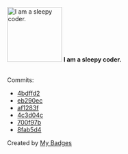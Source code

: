 <img src="https://my-badges.github.io/my-badges/sleepy-coder.png" alt="I am a sleepy coder." title="I am a sleepy coder." width="128">
<strong>I am a sleepy coder.</strong>
<br><br>

Commits:

- <a href="https://github.com/mmichie/gosh/commit/4bdffd26a38733d546121d15bbb57aa78442a594">4bdffd2</a>
- <a href="https://github.com/mmichie/gosh/commit/eb290eca1f7896785cd8982376e867555399c40a">eb290ec</a>
- <a href="https://github.com/mmichie/fishjelly/commit/af1283f35410d23f937f07bc2798e5e7995ec4b1">af1283f</a>
- <a href="https://github.com/mmichie/fishjelly/commit/4c3d04c9cb16bf9f68da53388f0fea39babd6309">4c3d04c</a>
- <a href="https://github.com/mmichie/fishjelly/commit/700f97b474078949172fc9f2abadd1f82e49d211">700f97b</a>
- <a href="https://github.com/mmichie/fishjelly/commit/8fab5d484d4dc46f5c67436b43f953da791a4ce9">8fab5d4</a>


Created by <a href="https://github.com/my-badges/my-badges">My Badges</a>